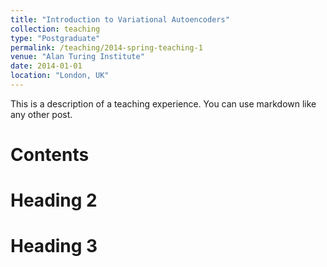 ```yaml
---
title: "Introduction to Variational Autoencoders"
collection: teaching
type: "Postgraduate"
permalink: /teaching/2014-spring-teaching-1
venue: "Alan Turing Institute"
date: 2014-01-01
location: "London, UK"
---
```


This is a description of a teaching experience. You can use markdown like any other post.

Contents
======

Heading 2
======

Heading 3
======